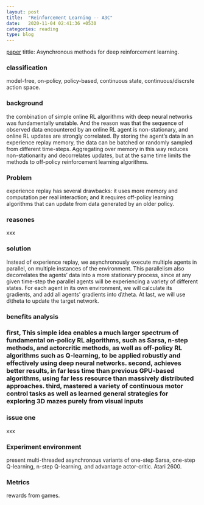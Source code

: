 ```yaml
---
layout: post
title:  "Reinforcement Learning -- A3C"
date:   2020-11-04 02:41:36 +0530
categories: reading
type: blog
---
```

[paper][paper] tittle: Asynchronous methods for deep reinforcement learning.

<h3>classification</h3> model-free, on-policy, policy-based, continuous state, continuous/discrste action space.

<h3>background</h3>  the combination of simple online RL algorithms with deep neural networks was fundamentally unstable. And the reason was that  the sequence of observed data encountered by an online RL agent is non-stationary, and online RL updates are strongly correlated. By storing the agent’s data in an experience replay memory, the data can be batched or randomly sampled from different time-steps. Aggregating over memory in this way reduces non-stationarity and decorrelates updates, but at the same time limits the methods to off-policy reinforcement learning algorithms.

<h3>Problem</h3> experience replay has several drawbacks: it uses more memory and computation per real interaction; and it requires off-policy learning algorithms that can update from data generated by an older policy.

<h3>reasones</h3> xxx

<h3>solution</h3> Instead of experience replay, we asynchronously execute multiple agents in parallel, on multiple instances of the environment. This parallelism also decorrelates the agents’ data into a more stationary process, since at any given time-step the parallel agents will be experiencing a variety of different states. For each agent in its own environment, we will calculate its gradients, and add all agents' gradients into d\theta. At last, we will use d\theta to update the target network.

<h3>benefits analysis<h3> first, This simple idea enables a much larger spectrum of fundamental on-policy RL algorithms, such as Sarsa, n-step methods, and actorcritic methods, as well as off-policy RL algorithms such as Q-learning, to be applied robustly and effectively using deep neural networks. second, achieves better results, in far less time than previous GPU-based algorithms, using far less resource than massively distributed approaches. third, mastered a variety of continuous motor control tasks as well as learned general strategies for exploring 3D mazes purely from visual inputs


<h3>issue one</h3> xxx

<h3>Experiment environment</h3> present multi-threaded asynchronous variants of one-step Sarsa, one-step Q-learning, n-step Q-learning, and advantage actor-critic. Atari 2600.

<h3>Metrics</h3> rewards from games.

[paper]:https://arxiv.org/abs/1602.01783